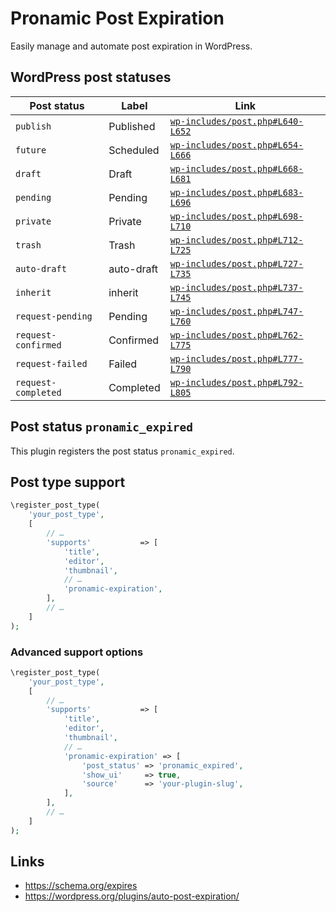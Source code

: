 # Pronamic Post Expiration

Easily manage and automate post expiration in WordPress.

## WordPress post statuses

| Post status         | Label      | Link |
| ------------------- | ---------- | ---- |
| `publish`           | Published  | [`wp-includes/post.php#L640-L652`](https://github.com/WordPress/wordpress-develop/blob/6.6.2/src/wp-includes/post.php#L640-L652) |
| `future`            | Scheduled  | [`wp-includes/post.php#L654-L666`](https://github.com/WordPress/wordpress-develop/blob/6.6.2/src/wp-includes/post.php#L654-L666) |
| `draft`             | Draft      | [`wp-includes/post.php#L668-L681`](https://github.com/WordPress/wordpress-develop/blob/6.6.2/src/wp-includes/post.php#L668-L681) |
| `pending`           | Pending    | [`wp-includes/post.php#L683-L696`](https://github.com/WordPress/wordpress-develop/blob/6.6.2/src/wp-includes/post.php#L683-L696) |
| `private`           | Private    | [`wp-includes/post.php#L698-L710`](https://github.com/WordPress/wordpress-develop/blob/6.6.2/src/wp-includes/post.php#L698-L710) |
| `trash`             | Trash      | [`wp-includes/post.php#L712-L725`](https://github.com/WordPress/wordpress-develop/blob/6.6.2/src/wp-includes/post.php#L712-L725) |
| `auto-draft`        | auto-draft | [`wp-includes/post.php#L727-L735`](https://github.com/WordPress/wordpress-develop/blob/6.6.2/src/wp-includes/post.php#L727-L735) |
| `inherit`           | inherit    | [`wp-includes/post.php#L737-L745`](https://github.com/WordPress/wordpress-develop/blob/6.6.2/src/wp-includes/post.php#L737-L745) |
| `request-pending`   | Pending    | [`wp-includes/post.php#L747-L760`](https://github.com/WordPress/wordpress-develop/blob/6.6.2/src/wp-includes/post.php#L747-L760) |
| `request-confirmed` | Confirmed  | [`wp-includes/post.php#L762-L775`](https://github.com/WordPress/wordpress-develop/blob/6.6.2/src/wp-includes/post.php#L762-L775) |
| `request-failed`    | Failed     | [`wp-includes/post.php#L777-L790`](https://github.com/WordPress/wordpress-develop/blob/6.6.2/src/wp-includes/post.php#L777-L790) |
| `request-completed` | Completed  | [`wp-includes/post.php#L792-L805`](https://github.com/WordPress/wordpress-develop/blob/6.6.2/src/wp-includes/post.php#L792-L805) |

## Post status `pronamic_expired`

This plugin registers the post status `pronamic_expired`.

## Post type support

```php
\register_post_type(
	'your_post_type',
	[
		// …
		'supports'           => [
			'title',
			'editor',
			'thumbnail',
			// …
			'pronamic-expiration',
		],
		// …
	]
);
```

### Advanced support options

```php
\register_post_type(
	'your_post_type',
	[
		// …
		'supports'           => [
			'title',
			'editor',
			'thumbnail',
			// …
			'pronamic-expiration' => [
				'post_status' => 'pronamic_expired',
				'show_ui'     => true,
				'source'      => 'your-plugin-slug',
			],
		],
		// …
	]
);
```

## Links

- https://schema.org/expires
- https://wordpress.org/plugins/auto-post-expiration/
